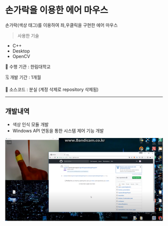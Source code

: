 # 손가락을 이용한 에어 마우스

손가락(색상 태그)를 이용하여 좌,우클릭을 구현한 에어 마우스

> 사용한 기술
- C++
- Desktop
- OpenCV


🏨 수행 기관 : 한림대학교

🗓️ 개발 기간 : 1개월

💾 소스코드 : 분실 (계정 삭제로 repository 삭제됨)

---

## 개발내역

- 색상 인식 모듈 개발
- Windows API 연동을 통한 시스템 제어 기능 개발

![%E1%84%89%E1%85%A9%E1%86%AB%E1%84%80%E1%85%A1%E1%84%85%E1%85%A1%E1%86%A8%E1%84%8B%E1%85%B3%E1%86%AF%20%E1%84%8B%E1%85%B5%E1%84%8B%E1%85%AD%E1%86%BC%E1%84%92%E1%85%A1%E1%86%AB%20%E1%84%8B%E1%85%A6%E1%84%8B%E1%85%A5%20%E1%84%86%E1%85%A1%E1%84%8B%E1%85%AE%E1%84%89%E1%85%B3%20aab562ab4ea84767907f7968b9994149/Untitled.png](https://github.com/KimKiHyuk/KimKiHyuk/blob/master/%ED%8F%AC%ED%8A%B8%ED%8F%B4%EB%A6%AC%EC%98%A4/%EC%86%90%EA%B0%80%EB%9D%BD%EC%9D%84%20%EC%9D%B4%EC%9A%A9%ED%95%9C%20%EC%97%90%EC%96%B4%20%EB%A7%88%EC%9A%B0%EC%8A%A4%20aab562ab4ea84767907f7968b9994149/Untitled.png)
